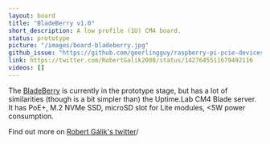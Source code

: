 ```yaml
---
layout: board
title: "BladeBerry v1.0"
short_description: A low profile (1U) CM4 board.
status: prototype
picture: "/images/board-bladeberry.jpg"
github_issue: "https://github.com/geerlingguy/raspberry-pi-pcie-devices/issues/220"
link: https://twitter.com/RobertGalik2008/status/1427645511679492116
videos: []
---
```

The [BladeBerry](https://github.com/geerlingguy/raspberry-pi-pcie-devices/issues/220) is currently in the prototype stage, but has a lot of similarities (though is a bit simpler than) the Uptime.Lab CM4 Blade server. It has PoE+, M.2 NVMe SSD, microSD slot for Lite modules, <5W power consumption. 

Find out more on [Robert Gálik's twitter](https://twitter.com/RobertGalik2008/status/1427645511679492116)/
